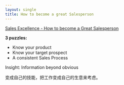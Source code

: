 ```yaml
---
layout: single
title: How to become a great Salesperson
---
```




[Sales Excellence - How to become a Great Salesperson](https://www.youtube.com/watch?v=Tl6yL4wucqk)

**3 puzzles:**

- Know your product
- Know your target prospect
- A consistent Sales Process

Insight: Information beyond obvious

变成自己的技能，把工作变成自己的生意来考虑。





